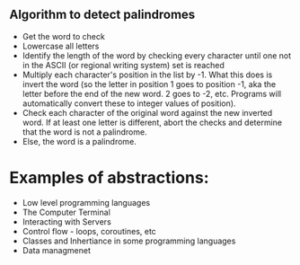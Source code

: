 ## Algorithm to detect palindromes

- Get the word to check
- Lowercase all letters
- Identify the length of the word by checking every character until one not in the ASCII (or regional writing system) set is reached
- Multiply each character's position in the list by -1. What this does is invert the word (so the letter in position 1 goes to position -1, aka the letter before the end of the new word. 2 goes to -2, etc. Programs will automatically convert these to integer values of position).
- Check each character of the original word against the new inverted word. If at least one letter is different, abort the checks and determine that the word is not a palindrome.
- Else, the word is a palindrome.

# Examples of abstractions:

- Low level programming languages
- The Computer Terminal
- Interacting with Servers
- Control flow - loops, coroutines, etc
- Classes and Inhertiance in some programming languages
- Data managmenet